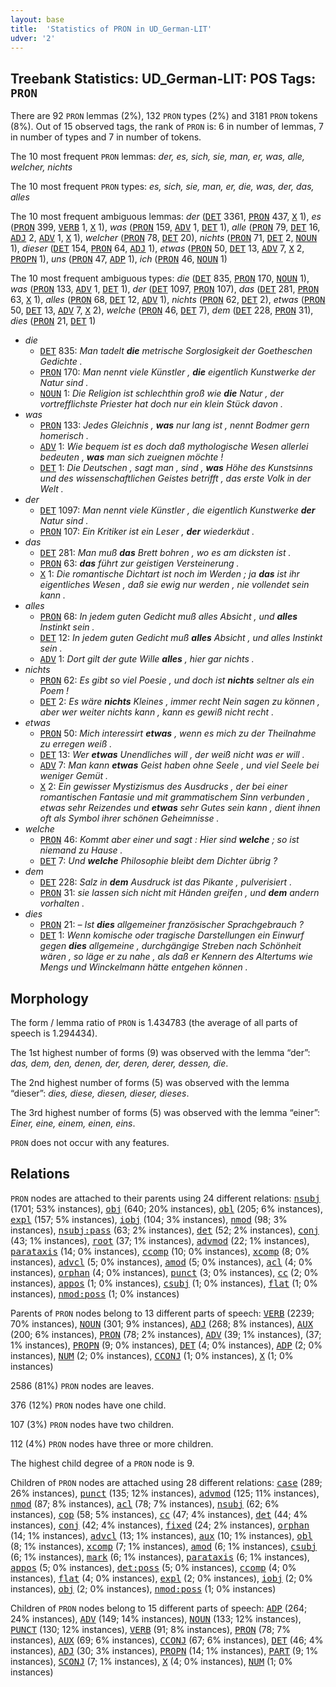 ```yaml
---
layout: base
title:  'Statistics of PRON in UD_German-LIT'
udver: '2'
---
```


## Treebank Statistics: UD_German-LIT: POS Tags: `PRON`

There are 92 `PRON` lemmas (2%), 132 `PRON` types (2%) and 3181 `PRON` tokens (8%).
Out of 15 observed tags, the rank of `PRON` is: 6 in number of lemmas, 7 in number of types and 7 in number of tokens.

The 10 most frequent `PRON` lemmas: <em>der, es, sich, sie, man, er, was, alle, welcher, nichts</em>

The 10 most frequent `PRON` types:  <em>es, sich, sie, man, er, die, was, der, das, alles</em>

The 10 most frequent ambiguous lemmas: <em>der</em> (<tt><a href="de_lit-pos-DET.html">DET</a></tt> 3361, <tt><a href="de_lit-pos-PRON.html">PRON</a></tt> 437, <tt><a href="de_lit-pos-X.html">X</a></tt> 1), <em>es</em> (<tt><a href="de_lit-pos-PRON.html">PRON</a></tt> 399, <tt><a href="de_lit-pos-VERB.html">VERB</a></tt> 1, <tt><a href="de_lit-pos-X.html">X</a></tt> 1), <em>was</em> (<tt><a href="de_lit-pos-PRON.html">PRON</a></tt> 159, <tt><a href="de_lit-pos-ADV.html">ADV</a></tt> 1, <tt><a href="de_lit-pos-DET.html">DET</a></tt> 1), <em>alle</em> (<tt><a href="de_lit-pos-PRON.html">PRON</a></tt> 79, <tt><a href="de_lit-pos-DET.html">DET</a></tt> 16, <tt><a href="de_lit-pos-ADJ.html">ADJ</a></tt> 2, <tt><a href="de_lit-pos-ADV.html">ADV</a></tt> 1, <tt><a href="de_lit-pos-X.html">X</a></tt> 1), <em>welcher</em> (<tt><a href="de_lit-pos-PRON.html">PRON</a></tt> 78, <tt><a href="de_lit-pos-DET.html">DET</a></tt> 20), <em>nichts</em> (<tt><a href="de_lit-pos-PRON.html">PRON</a></tt> 71, <tt><a href="de_lit-pos-DET.html">DET</a></tt> 2, <tt><a href="de_lit-pos-NOUN.html">NOUN</a></tt> 1), <em>dieser</em> (<tt><a href="de_lit-pos-DET.html">DET</a></tt> 154, <tt><a href="de_lit-pos-PRON.html">PRON</a></tt> 64, <tt><a href="de_lit-pos-ADJ.html">ADJ</a></tt> 1), <em>etwas</em> (<tt><a href="de_lit-pos-PRON.html">PRON</a></tt> 50, <tt><a href="de_lit-pos-DET.html">DET</a></tt> 13, <tt><a href="de_lit-pos-ADV.html">ADV</a></tt> 7, <tt><a href="de_lit-pos-X.html">X</a></tt> 2, <tt><a href="de_lit-pos-PROPN.html">PROPN</a></tt> 1), <em>uns</em> (<tt><a href="de_lit-pos-PRON.html">PRON</a></tt> 47, <tt><a href="de_lit-pos-ADP.html">ADP</a></tt> 1), <em>ich</em> (<tt><a href="de_lit-pos-PRON.html">PRON</a></tt> 46, <tt><a href="de_lit-pos-NOUN.html">NOUN</a></tt> 1)

The 10 most frequent ambiguous types:  <em>die</em> (<tt><a href="de_lit-pos-DET.html">DET</a></tt> 835, <tt><a href="de_lit-pos-PRON.html">PRON</a></tt> 170, <tt><a href="de_lit-pos-NOUN.html">NOUN</a></tt> 1), <em>was</em> (<tt><a href="de_lit-pos-PRON.html">PRON</a></tt> 133, <tt><a href="de_lit-pos-ADV.html">ADV</a></tt> 1, <tt><a href="de_lit-pos-DET.html">DET</a></tt> 1), <em>der</em> (<tt><a href="de_lit-pos-DET.html">DET</a></tt> 1097, <tt><a href="de_lit-pos-PRON.html">PRON</a></tt> 107), <em>das</em> (<tt><a href="de_lit-pos-DET.html">DET</a></tt> 281, <tt><a href="de_lit-pos-PRON.html">PRON</a></tt> 63, <tt><a href="de_lit-pos-X.html">X</a></tt> 1), <em>alles</em> (<tt><a href="de_lit-pos-PRON.html">PRON</a></tt> 68, <tt><a href="de_lit-pos-DET.html">DET</a></tt> 12, <tt><a href="de_lit-pos-ADV.html">ADV</a></tt> 1), <em>nichts</em> (<tt><a href="de_lit-pos-PRON.html">PRON</a></tt> 62, <tt><a href="de_lit-pos-DET.html">DET</a></tt> 2), <em>etwas</em> (<tt><a href="de_lit-pos-PRON.html">PRON</a></tt> 50, <tt><a href="de_lit-pos-DET.html">DET</a></tt> 13, <tt><a href="de_lit-pos-ADV.html">ADV</a></tt> 7, <tt><a href="de_lit-pos-X.html">X</a></tt> 2), <em>welche</em> (<tt><a href="de_lit-pos-PRON.html">PRON</a></tt> 46, <tt><a href="de_lit-pos-DET.html">DET</a></tt> 7), <em>dem</em> (<tt><a href="de_lit-pos-DET.html">DET</a></tt> 228, <tt><a href="de_lit-pos-PRON.html">PRON</a></tt> 31), <em>dies</em> (<tt><a href="de_lit-pos-PRON.html">PRON</a></tt> 21, <tt><a href="de_lit-pos-DET.html">DET</a></tt> 1)


* <em>die</em>
  * <tt><a href="de_lit-pos-DET.html">DET</a></tt> 835: <em>Man tadelt <b>die</b> metrische Sorglosigkeit der Goetheschen Gedichte .</em>
  * <tt><a href="de_lit-pos-PRON.html">PRON</a></tt> 170: <em>Man nennt viele Künstler , <b>die</b> eigentlich Kunstwerke der Natur sind .</em>
  * <tt><a href="de_lit-pos-NOUN.html">NOUN</a></tt> 1: <em>Die Religion ist schlechthin groß wie <b>die</b> Natur , der vortrefflichste Priester hat doch nur ein klein Stück davon .</em>
* <em>was</em>
  * <tt><a href="de_lit-pos-PRON.html">PRON</a></tt> 133: <em>Jedes Gleichnis , <b>was</b> nur lang ist , nennt Bodmer gern homerisch .</em>
  * <tt><a href="de_lit-pos-ADV.html">ADV</a></tt> 1: <em>Wie bequem ist es doch daß mythologische Wesen allerlei bedeuten , <b>was</b> man sich zueignen möchte !</em>
  * <tt><a href="de_lit-pos-DET.html">DET</a></tt> 1: <em>Die Deutschen , sagt man , sind , <b>was</b> Höhe des Kunstsinns und des wissenschaftlichen Geistes betrifft , das erste Volk in der Welt .</em>
* <em>der</em>
  * <tt><a href="de_lit-pos-DET.html">DET</a></tt> 1097: <em>Man nennt viele Künstler , die eigentlich Kunstwerke <b>der</b> Natur sind .</em>
  * <tt><a href="de_lit-pos-PRON.html">PRON</a></tt> 107: <em>Ein Kritiker ist ein Leser , <b>der</b> wiederkäut .</em>
* <em>das</em>
  * <tt><a href="de_lit-pos-DET.html">DET</a></tt> 281: <em>Man muß <b>das</b> Brett bohren , wo es am dicksten ist .</em>
  * <tt><a href="de_lit-pos-PRON.html">PRON</a></tt> 63: <em><b>das</b> führt zur geistigen Versteinerung .</em>
  * <tt><a href="de_lit-pos-X.html">X</a></tt> 1: <em>Die romantische Dichtart ist noch im Werden ; ja <b>das</b> ist ihr eigentliches Wesen , daß sie ewig nur werden , nie vollendet sein kann .</em>
* <em>alles</em>
  * <tt><a href="de_lit-pos-PRON.html">PRON</a></tt> 68: <em>In jedem guten Gedicht muß alles Absicht , und <b>alles</b> Instinkt sein .</em>
  * <tt><a href="de_lit-pos-DET.html">DET</a></tt> 12: <em>In jedem guten Gedicht muß <b>alles</b> Absicht , und alles Instinkt sein .</em>
  * <tt><a href="de_lit-pos-ADV.html">ADV</a></tt> 1: <em>Dort gilt der gute Wille <b>alles</b> , hier gar nichts .</em>
* <em>nichts</em>
  * <tt><a href="de_lit-pos-PRON.html">PRON</a></tt> 62: <em>Es gibt so viel Poesie , und doch ist <b>nichts</b> seltner als ein Poem !</em>
  * <tt><a href="de_lit-pos-DET.html">DET</a></tt> 2: <em>Es wäre <b>nichts</b> Kleines , immer recht Nein sagen zu können , aber wer weiter nichts kann , kann es gewiß nicht recht .</em>
* <em>etwas</em>
  * <tt><a href="de_lit-pos-PRON.html">PRON</a></tt> 50: <em>Mich interessirt <b>etwas</b> , wenn es mich zu der Theilnahme zu erregen weiß .</em>
  * <tt><a href="de_lit-pos-DET.html">DET</a></tt> 13: <em>Wer <b>etwas</b> Unendliches will , der weiß nicht was er will .</em>
  * <tt><a href="de_lit-pos-ADV.html">ADV</a></tt> 7: <em>Man kann <b>etwas</b> Geist haben ohne Seele , und viel Seele bei weniger Gemüt .</em>
  * <tt><a href="de_lit-pos-X.html">X</a></tt> 2: <em>Ein gewisser Mystizismus des Ausdrucks , der bei einer romantischen Fantasie und mit grammatischem Sinn verbunden , etwas sehr Reizendes und <b>etwas</b> sehr Gutes sein kann , dient ihnen oft als Symbol ihrer schönen Geheimnisse .</em>
* <em>welche</em>
  * <tt><a href="de_lit-pos-PRON.html">PRON</a></tt> 46: <em>Kommt aber einer und sagt : Hier sind <b>welche</b> ; so ist niemand zu Hause .</em>
  * <tt><a href="de_lit-pos-DET.html">DET</a></tt> 7: <em>Und <b>welche</b> Philosophie bleibt dem Dichter übrig ?</em>
* <em>dem</em>
  * <tt><a href="de_lit-pos-DET.html">DET</a></tt> 228: <em>Salz in <b>dem</b> Ausdruck ist das Pikante , pulverisiert .</em>
  * <tt><a href="de_lit-pos-PRON.html">PRON</a></tt> 31: <em>sie lassen sich nicht mit Händen greifen , und <b>dem</b> andern vorhalten .</em>
* <em>dies</em>
  * <tt><a href="de_lit-pos-PRON.html">PRON</a></tt> 21: <em>– Ist <b>dies</b> allgemeiner französischer Sprachgebrauch ?</em>
  * <tt><a href="de_lit-pos-DET.html">DET</a></tt> 1: <em>Wenn komische oder tragische Darstellungen ein Einwurf gegen <b>dies</b> allgemeine , durchgängige Streben nach Schönheit wären , so läge er zu nahe , als daß er Kennern des Altertums wie Mengs und Winckelmann hätte entgehen können .</em>

## Morphology

The form / lemma ratio of `PRON` is 1.434783 (the average of all parts of speech is 1.294434).

The 1st highest number of forms (9) was observed with the lemma “der”: <em>das, dem, den, denen, der, deren, derer, dessen, die</em>.

The 2nd highest number of forms (5) was observed with the lemma “dieser”: <em>dies, diese, diesen, dieser, dieses</em>.

The 3rd highest number of forms (5) was observed with the lemma “einer”: <em>Einer, eine, einem, einen, eins</em>.

`PRON` does not occur with any features.


## Relations

`PRON` nodes are attached to their parents using 24 different relations: <tt><a href="de_lit-dep-nsubj.html">nsubj</a></tt> (1701; 53% instances), <tt><a href="de_lit-dep-obj.html">obj</a></tt> (640; 20% instances), <tt><a href="de_lit-dep-obl.html">obl</a></tt> (205; 6% instances), <tt><a href="de_lit-dep-expl.html">expl</a></tt> (157; 5% instances), <tt><a href="de_lit-dep-iobj.html">iobj</a></tt> (104; 3% instances), <tt><a href="de_lit-dep-nmod.html">nmod</a></tt> (98; 3% instances), <tt><a href="de_lit-dep-nsubj-pass.html">nsubj:pass</a></tt> (63; 2% instances), <tt><a href="de_lit-dep-det.html">det</a></tt> (52; 2% instances), <tt><a href="de_lit-dep-conj.html">conj</a></tt> (43; 1% instances), <tt><a href="de_lit-dep-root.html">root</a></tt> (37; 1% instances), <tt><a href="de_lit-dep-advmod.html">advmod</a></tt> (22; 1% instances), <tt><a href="de_lit-dep-parataxis.html">parataxis</a></tt> (14; 0% instances), <tt><a href="de_lit-dep-ccomp.html">ccomp</a></tt> (10; 0% instances), <tt><a href="de_lit-dep-xcomp.html">xcomp</a></tt> (8; 0% instances), <tt><a href="de_lit-dep-advcl.html">advcl</a></tt> (5; 0% instances), <tt><a href="de_lit-dep-amod.html">amod</a></tt> (5; 0% instances), <tt><a href="de_lit-dep-acl.html">acl</a></tt> (4; 0% instances), <tt><a href="de_lit-dep-orphan.html">orphan</a></tt> (4; 0% instances), <tt><a href="de_lit-dep-punct.html">punct</a></tt> (3; 0% instances), <tt><a href="de_lit-dep-cc.html">cc</a></tt> (2; 0% instances), <tt><a href="de_lit-dep-appos.html">appos</a></tt> (1; 0% instances), <tt><a href="de_lit-dep-csubj.html">csubj</a></tt> (1; 0% instances), <tt><a href="de_lit-dep-flat.html">flat</a></tt> (1; 0% instances), <tt><a href="de_lit-dep-nmod-poss.html">nmod:poss</a></tt> (1; 0% instances)

Parents of `PRON` nodes belong to 13 different parts of speech: <tt><a href="de_lit-pos-VERB.html">VERB</a></tt> (2239; 70% instances), <tt><a href="de_lit-pos-NOUN.html">NOUN</a></tt> (301; 9% instances), <tt><a href="de_lit-pos-ADJ.html">ADJ</a></tt> (268; 8% instances), <tt><a href="de_lit-pos-AUX.html">AUX</a></tt> (200; 6% instances), <tt><a href="de_lit-pos-PRON.html">PRON</a></tt> (78; 2% instances), <tt><a href="de_lit-pos-ADV.html">ADV</a></tt> (39; 1% instances),  (37; 1% instances), <tt><a href="de_lit-pos-PROPN.html">PROPN</a></tt> (9; 0% instances), <tt><a href="de_lit-pos-DET.html">DET</a></tt> (4; 0% instances), <tt><a href="de_lit-pos-ADP.html">ADP</a></tt> (2; 0% instances), <tt><a href="de_lit-pos-NUM.html">NUM</a></tt> (2; 0% instances), <tt><a href="de_lit-pos-CCONJ.html">CCONJ</a></tt> (1; 0% instances), <tt><a href="de_lit-pos-X.html">X</a></tt> (1; 0% instances)

2586 (81%) `PRON` nodes are leaves.

376 (12%) `PRON` nodes have one child.

107 (3%) `PRON` nodes have two children.

112 (4%) `PRON` nodes have three or more children.

The highest child degree of a `PRON` node is 9.

Children of `PRON` nodes are attached using 28 different relations: <tt><a href="de_lit-dep-case.html">case</a></tt> (289; 26% instances), <tt><a href="de_lit-dep-punct.html">punct</a></tt> (135; 12% instances), <tt><a href="de_lit-dep-advmod.html">advmod</a></tt> (125; 11% instances), <tt><a href="de_lit-dep-nmod.html">nmod</a></tt> (87; 8% instances), <tt><a href="de_lit-dep-acl.html">acl</a></tt> (78; 7% instances), <tt><a href="de_lit-dep-nsubj.html">nsubj</a></tt> (62; 6% instances), <tt><a href="de_lit-dep-cop.html">cop</a></tt> (58; 5% instances), <tt><a href="de_lit-dep-cc.html">cc</a></tt> (47; 4% instances), <tt><a href="de_lit-dep-det.html">det</a></tt> (44; 4% instances), <tt><a href="de_lit-dep-conj.html">conj</a></tt> (42; 4% instances), <tt><a href="de_lit-dep-fixed.html">fixed</a></tt> (24; 2% instances), <tt><a href="de_lit-dep-orphan.html">orphan</a></tt> (14; 1% instances), <tt><a href="de_lit-dep-advcl.html">advcl</a></tt> (13; 1% instances), <tt><a href="de_lit-dep-aux.html">aux</a></tt> (10; 1% instances), <tt><a href="de_lit-dep-obl.html">obl</a></tt> (8; 1% instances), <tt><a href="de_lit-dep-xcomp.html">xcomp</a></tt> (7; 1% instances), <tt><a href="de_lit-dep-amod.html">amod</a></tt> (6; 1% instances), <tt><a href="de_lit-dep-csubj.html">csubj</a></tt> (6; 1% instances), <tt><a href="de_lit-dep-mark.html">mark</a></tt> (6; 1% instances), <tt><a href="de_lit-dep-parataxis.html">parataxis</a></tt> (6; 1% instances), <tt><a href="de_lit-dep-appos.html">appos</a></tt> (5; 0% instances), <tt><a href="de_lit-dep-det-poss.html">det:poss</a></tt> (5; 0% instances), <tt><a href="de_lit-dep-ccomp.html">ccomp</a></tt> (4; 0% instances), <tt><a href="de_lit-dep-flat.html">flat</a></tt> (4; 0% instances), <tt><a href="de_lit-dep-expl.html">expl</a></tt> (2; 0% instances), <tt><a href="de_lit-dep-iobj.html">iobj</a></tt> (2; 0% instances), <tt><a href="de_lit-dep-obj.html">obj</a></tt> (2; 0% instances), <tt><a href="de_lit-dep-nmod-poss.html">nmod:poss</a></tt> (1; 0% instances)

Children of `PRON` nodes belong to 15 different parts of speech: <tt><a href="de_lit-pos-ADP.html">ADP</a></tt> (264; 24% instances), <tt><a href="de_lit-pos-ADV.html">ADV</a></tt> (149; 14% instances), <tt><a href="de_lit-pos-NOUN.html">NOUN</a></tt> (133; 12% instances), <tt><a href="de_lit-pos-PUNCT.html">PUNCT</a></tt> (130; 12% instances), <tt><a href="de_lit-pos-VERB.html">VERB</a></tt> (91; 8% instances), <tt><a href="de_lit-pos-PRON.html">PRON</a></tt> (78; 7% instances), <tt><a href="de_lit-pos-AUX.html">AUX</a></tt> (69; 6% instances), <tt><a href="de_lit-pos-CCONJ.html">CCONJ</a></tt> (67; 6% instances), <tt><a href="de_lit-pos-DET.html">DET</a></tt> (46; 4% instances), <tt><a href="de_lit-pos-ADJ.html">ADJ</a></tt> (30; 3% instances), <tt><a href="de_lit-pos-PROPN.html">PROPN</a></tt> (14; 1% instances), <tt><a href="de_lit-pos-PART.html">PART</a></tt> (9; 1% instances), <tt><a href="de_lit-pos-SCONJ.html">SCONJ</a></tt> (7; 1% instances), <tt><a href="de_lit-pos-X.html">X</a></tt> (4; 0% instances), <tt><a href="de_lit-pos-NUM.html">NUM</a></tt> (1; 0% instances)

